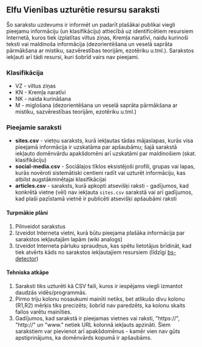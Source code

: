 ## Elfu Vienības uzturētie resursu saraksti

Šo sarakstu uzdevums ir informēt un padarīt plašākai publikai viegli pieejamu informāciju (un klasifikāciju) attiecībā uz identificētiem resursiem Internetā, kuros tiek izplatītas viltus ziņas, Kremļa naratīvi, naidu kurinoši teksti vai maldinoša informācija (dezorientēšana un veselā saprāta pārmākšana ar mistiku, sazvērestības teorijām, ezotēriku u.tml.).
Sarakstos iekļauti arī tādi resursi, kuri šobrīd vairs nav pieejami.


### Klasifikācija
* VZ - viltus ziņas
* KN - Kremļa naratīvi
* NK - naida kurināšana
* M - miglošana (dezorientēšana un veselā saprāta pārmākšana ar mistiku, sazvērestības teorijām, ezotēriku u.tml.)


### Pieejamie saraksti
* __sites.csv__ - vietņu saraksts, kurā iekļautas tādas mājaslapas, kurās visa pieejamā informācija ir uzskatāma par apšaubāmu; šajā sarakstā iekļauto domēnvārdu apakšdomēni arī uzskatāmi par maldinošiem (skat. klasifikāciju)
* __social-media.csv__  - Sociālajos tīklos eksistējoši profili, grupas vai lapas, kurās novēroti sistemātiski centieni radīt vai uzturēt informāciju, kas atbilst augstākminētajai klasifikācijai
* __articles.csv__ - saraksts, kurā apkopti atsevišķi raksti - gadījumos, kad konkrētā vietne (vēl) nav iekļauta `sites.csv` sarakstā vai arī gadījumos, kad plaši pazīstamā vietnē ir publicēti atsevišķi apšaubāmi raksti


#### Turpmākie plāni
1. Pilnveidot sarakstus
2. Izveidot Interneta vietni, kurā būtu pieejama plašāka informācija par sarakstos iekļautajām lapām (wiki analogs)
3. Izveidot Interneta pārluku spraudņus, kas spētu lietotājus brīdināt, kad tiek atvērts kāds no sarakstos iekļautajiem resursiem (līdzīgi [bs-detector](https://github.com/bs-detector/bs-detector))


#### Tehniska atkāpe
1. Saraksti tiks uzturēti kā CSV faili, kuros ir iespējams viegli izmantot daudzās vidēs/programmās.
2. Pirmo triju kolonu nosaukumi mainīti netiks, bet atlikušo divu kolonu (R1,R2) mērķis tiks precizēts; šobrīd nav paredzēts, ka kolonu skaits failos varētu mainīties.
3. Gadījumos, kad sarakstā ir pieejamas vietnes vai raksti, "https://", "http://" un "www." netiek URL kolonnā iekļauts apzināti. Šiem sarakstiem var pievienot arī apakšdomēnus - kamēr vien nav gūts apstiprinājums, ka domēnvārds kopumā ir apšaubāms.
